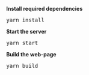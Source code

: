 
**Install required dependencies**

<pre>yarn install</pre>

**Start the server**

<pre>yarn start</pre>

**Build the web-page**

<pre>yarn build</pre>


